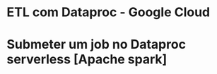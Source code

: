 ETL com Dataproc - Google Cloud
===================================
# Submeter um job no Dataproc serverless [Apache spark]

